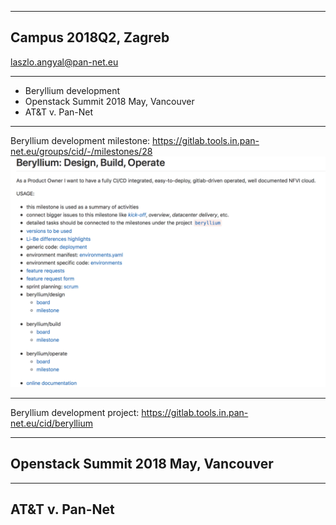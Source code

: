 
---
## Campus 2018Q2, Zagreb
laszlo.angyal@pan-net.eu

---
- Beryllium development
- Openstack Summit 2018 May, Vancouver
- AT&T v. Pan-Net

---
Beryllium development
milestone: https://gitlab.tools.in.pan-net.eu/groups/cid/-/milestones/28
![beryllium-milestone.png](beryllium-milestone.png)


---
Beryllium development
project: https://gitlab.tools.in.pan-net.eu/cid/beryllium


---
## Openstack Summit 2018 May, Vancouver


---
## AT&T v. Pan-Net


